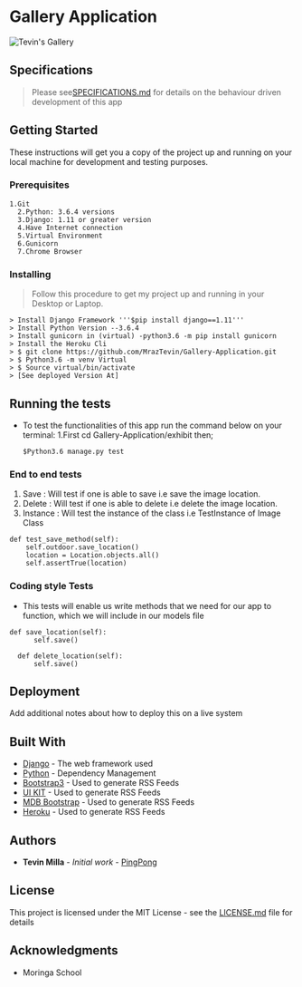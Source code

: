 # Gallery Application

![Tevin's Gallery](https://www.dropbox.com/s/vgwvqj45as6i2sx/Screenshot%202018-02-28%2015.13.13.png?dl=0 "A personal gallery application that displays images for others to see.")

## Specifications

> Please see[SPECIFICATIONS.md](https://github.com/MrazTevin/SPECS.md) for details
  on the behaviour driven development of this app


## Getting Started

These instructions will get you a copy of the project up and running on your local machine for development and testing purposes.

### Prerequisites

```
1.Git
  2.Python: 3.6.4 versions
  3.Django: 1.11 or greater version
  4.Have Internet connection
  5.Virtual Environment
  6.Gunicorn
  7.Chrome Browser

```

### Installing

> Follow this procedure to get my project up and running in your Desktop or Laptop.

```
> Install Django Framework '''$pip install django==1.11'''
> Install Python Version --3.6.4
> Install gunicorn in (virtual) -python3.6 -m pip install gunicorn
> Install the Heroku Cli
> $ git clone https://github.com/MrazTevin/Gallery-Application.git
> $ Python3.6 -m venv Virtual
> $ Source virtual/bin/activate
> [See deployed Version At]
```

## Running the tests
* To test the functionalities of this app run the command below on your terminal:
  1.First cd Gallery-Application/exhibit then;
  ```
  $Python3.6 manage.py test
  ```  

###  End to end tests
1. Save : Will test if one is able to save i.e save the image location.
2. Delete : Will test if one is able to delete i.e delete the image location.
3. Instance : Will test the instance of the class i.e TestInstance of Image Class

```
def test_save_method(self):
    self.outdoor.save_location()
    location = Location.objects.all()
    self.assertTrue(location)
```

### Coding style Tests

- This tests will enable us write methods that we need for our app to function, which we will       include in our models file

```
def save_location(self):
      self.save()

  def delete_location(self):
      self.save()
```

## Deployment

Add additional notes about how to deploy this on a live system

## Built With

* [Django](http://www.dropwizard.io/1.0.2/docs/) - The web framework used
* [Python](https://maven.apache.org/) - Dependency Management
* [Bootstrap3](https://rometools.github.io/rome/) - Used to generate RSS Feeds
* [UI KIT](https://rometools.github.io/rome/) - Used to generate RSS Feeds
* [MDB Bootstrap](https://rometools.github.io/rome/) - Used to generate RSS Feeds
* [Heroku](https://rometools.github.io/rome/) - Used to generate RSS Feeds


## Authors

* **Tevin Milla** - *Initial work* - [PingPong](https://mraztevin.github.io/Ping-Pong/)

## License

This project is licensed under the MIT License - see the [LICENSE.md](LICENSE.md) file for details

## Acknowledgments

* Moringa School
